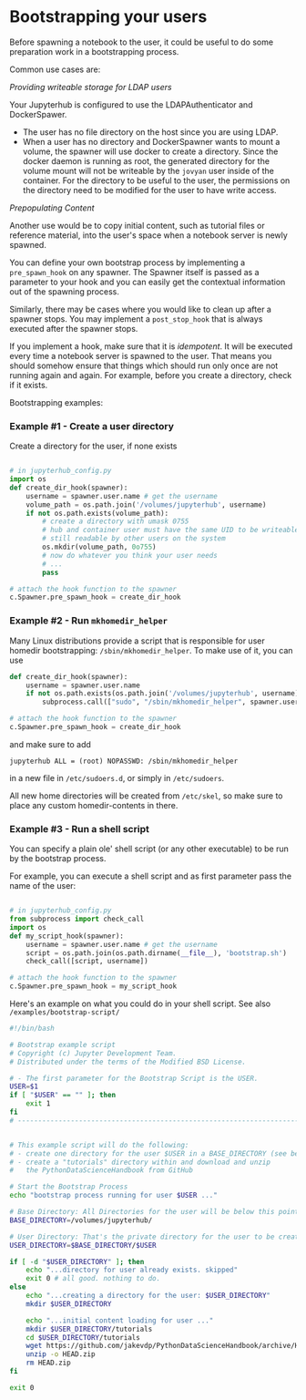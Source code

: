 # Bootstrapping your users

Before spawning a notebook to the user, it could be useful to
do some preparation work in a bootstrapping process.

Common use cases are:

_Providing writeable storage for LDAP users_

Your Jupyterhub is configured to use the LDAPAuthenticator and DockerSpawer.

- The user has no file directory on the host since you are using LDAP.
- When a user has no directory and DockerSpawner wants to mount a volume,
  the spawner will use docker to create a directory.
  Since the docker daemon is running as root, the generated directory for the volume
  mount will not be writeable by the `jovyan` user inside of the container.
  For the directory to be useful to the user, the permissions on the directory
  need to be modified for the user to have write access.

_Prepopulating Content_

Another use would be to copy initial content, such as tutorial files or reference
material, into the user's space when a notebook server is newly spawned.

You can define your own bootstrap process by implementing a `pre_spawn_hook` on any spawner.
The Spawner itself is passed as a parameter to your hook and you can easily get the contextual information out of the spawning process.

Similarly, there may be cases where you would like to clean up after a spawner stops.
You may implement a `post_stop_hook` that is always executed after the spawner stops.

If you implement a hook, make sure that it is _idempotent_. It will be executed every time
a notebook server is spawned to the user. That means you should somehow
ensure that things which should run only once are not running again and again.
For example, before you create a directory, check if it exists.

Bootstrapping examples:

### Example #1 - Create a user directory

Create a directory for the user, if none exists

```python

# in jupyterhub_config.py
import os
def create_dir_hook(spawner):
    username = spawner.user.name # get the username
    volume_path = os.path.join('/volumes/jupyterhub', username)
    if not os.path.exists(volume_path):
        # create a directory with umask 0755
        # hub and container user must have the same UID to be writeable
        # still readable by other users on the system
        os.mkdir(volume_path, 0o755)
        # now do whatever you think your user needs
        # ...
        pass

# attach the hook function to the spawner
c.Spawner.pre_spawn_hook = create_dir_hook
```

### Example #2 - Run `mkhomedir_helper`

Many Linux distributions provide a script that is responsible for user homedir bootstrapping: `/sbin/mkhomedir_helper`. To make use of it, you can use

```python
def create_dir_hook(spawner):
    username = spawner.user.name
    if not os.path.exists(os.path.join('/volumes/jupyterhub', username)):
        subprocess.call(["sudo", "/sbin/mkhomedir_helper", spawner.user.name])

# attach the hook function to the spawner
c.Spawner.pre_spawn_hook = create_dir_hook
```

and make sure to add

```
jupyterhub ALL = (root) NOPASSWD: /sbin/mkhomedir_helper
```

in a new file in `/etc/sudoers.d`, or simply in `/etc/sudoers`.

All new home directories will be created from `/etc/skel`, so make sure to place any custom homedir-contents in there.

### Example #3 - Run a shell script

You can specify a plain ole' shell script (or any other executable) to be run
by the bootstrap process.

For example, you can execute a shell script and as first parameter pass the name
of the user:

```python

# in jupyterhub_config.py
from subprocess import check_call
import os
def my_script_hook(spawner):
    username = spawner.user.name # get the username
    script = os.path.join(os.path.dirname(__file__), 'bootstrap.sh')
    check_call([script, username])

# attach the hook function to the spawner
c.Spawner.pre_spawn_hook = my_script_hook

```

Here's an example on what you could do in your shell script. See also
`/examples/bootstrap-script/`

```bash
#!/bin/bash

# Bootstrap example script
# Copyright (c) Jupyter Development Team.
# Distributed under the terms of the Modified BSD License.

# - The first parameter for the Bootstrap Script is the USER.
USER=$1
if [ "$USER" == "" ]; then
    exit 1
fi
# ----------------------------------------------------------------------------


# This example script will do the following:
# - create one directory for the user $USER in a BASE_DIRECTORY (see below)
# - create a "tutorials" directory within and download and unzip
#   the PythonDataScienceHandbook from GitHub

# Start the Bootstrap Process
echo "bootstrap process running for user $USER ..."

# Base Directory: All Directories for the user will be below this point
BASE_DIRECTORY=/volumes/jupyterhub/

# User Directory: That's the private directory for the user to be created, if none exists
USER_DIRECTORY=$BASE_DIRECTORY/$USER

if [ -d "$USER_DIRECTORY" ]; then
    echo "...directory for user already exists. skipped"
    exit 0 # all good. nothing to do.
else
    echo "...creating a directory for the user: $USER_DIRECTORY"
    mkdir $USER_DIRECTORY

    echo "...initial content loading for user ..."
    mkdir $USER_DIRECTORY/tutorials
    cd $USER_DIRECTORY/tutorials
    wget https://github.com/jakevdp/PythonDataScienceHandbook/archive/HEAD.zip
    unzip -o HEAD.zip
    rm HEAD.zip
fi

exit 0
```
